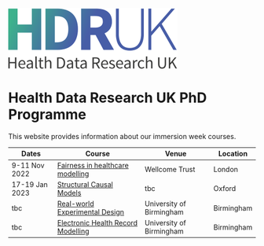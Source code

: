 ![Health Data Research UK](images/logo.svg)

# Health Data Research UK PhD Programme

This website provides information about our immersion week courses.

| Dates | Course | Venue | Location |
| ----- | ------| ------ | --------- | 
| 9-11 Nov 2022 |  [Fairness in healthcare modelling](courses/fairness.md) | Wellcome Trust | London |
| 17-19 Jan 2023 | [Structural Causal Models](courses/causal.md) | tbc | Oxford |
| tbc | [Real-world Experimental Design](courses/exptdesign.md) | University of Birmingham | Birmingham |
| tbc | [Electronic Health Record Modelling](courses/pioneer.md) | University of Birmingham | Birmingham |

